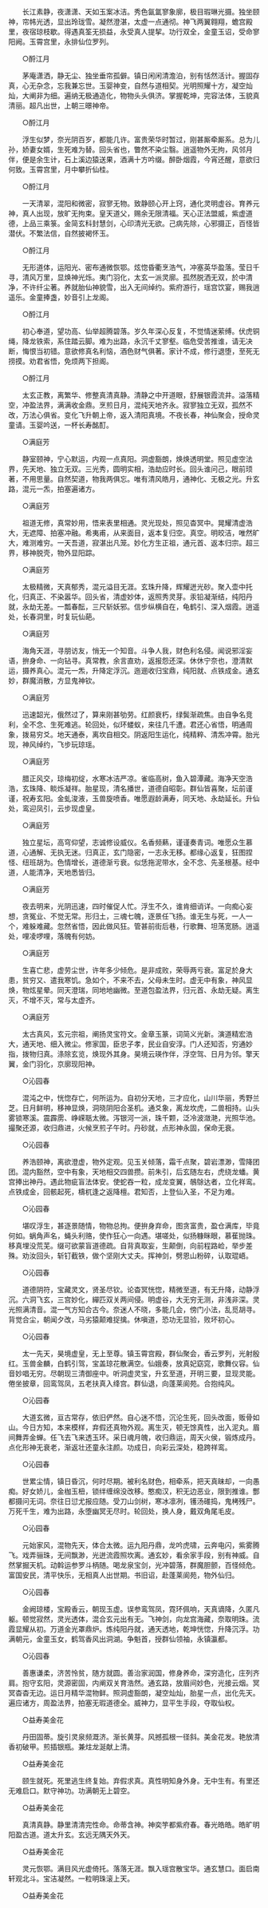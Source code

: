 <!-- { "loadSidebar": true } -->
　　长江素静，夜潇潇、天如玉案冰洁。秀色氤氲寥象廓，极目瑕琳光摄。独坐颐神，帘帏光透，显出玲珑雪。凝然澄湛，太虚一点通彻。神飞两翼翱翔，蟾宫殿里，夜宿琼枝歇。得遇真筌无损益，永受真人提挈。功行双全，金童玉诏，受命寥阳阙。玉霄宫里，永排仙位罗列。

　　○酹江月

　　茅庵潇洒，静无尘、独坐垂帘孤僻。镇日闲闲清澹泊，别有恬然活计。握固存真，心无杂念，忘我兼忘世。玉婴神变，自然与道相契。光明照耀十方，凝空灿灿，大阐非为细。遍纳无极通造化，物物头头俱济。掌握乾坤，完容法体，玉貌真清丽。超凡出世，上朝三暻神帝。

　　○酹江月

　　浮生似梦，奈光阴百岁，都能几许。富贵荣华时暂过，刚甚厮牵厮系。总为儿孙，娇妻女婿，生死难为替。回头省也，瞥然不染尘翳。逍遥物外无拘，风邻月伴，便是余生计，石上溪边猿送果，酒满十方吟缀。醉卧烟霞，今宵还醒，意欲归何致。玉霄宫里，月中攀折仙桂。

　　○酹江月

　　一天清翠，混阳和微密，寂寥无物。致静颐心开上窍，通化灵明虚谷。育养元神，真人出现，放旷无拘束。皇天道父，赐余无限清福。天心正法盟威，紫虚道德，上品三乘箓。金简玄科封慧剑，心印清光无欲。己病先除，心邪摄正，百怪皆潜伏。不繁法信，自然披褐怀玉。

　　○酹江月

　　无形道体，运阳光、密布通微恢鄂。炫惚昏衢烹浩气，冲塞英华盈落。莹日千寻，清风万里，显焕神光烁。夷门羽化，太玄一派灵廓。孤然脱洒无双，於中清净，不许纤尘著。养就胎仙神貌雪，出入无间绰约。紫府游行，瑶宫饮宴，赐我逍遥乐。金童捧盏，妙音引上龙阁。

　　○酹江月

　　初心奉道，望功高、仙举超腾碧落。岁久年深心反复，不觉情迷萦缚。伏虎铜绳，降龙铁索，系住踏云脚。难为出路，永沉千丈寥壑。临危受苦推谁，请无决断，悔恨当初错。意欲修真名利恼，酒色财气俱著。家计不成，修行退堕，至死无捞摸。劝君省悟，免烦两下担阁。

　　○酹江月

　　太玄正教，离繁华、修整真清真静。清静之中开道眼，舒展银霞流井。溢落精空，冲盈法界，满满收金鼎。烹煎日月，混纯天地齐永。寂寥独立无双，孤然不改，万法心俱省。变化飞升朝上帝，返入清阳真境。不夜长春，神仙聚会，授命灵童请。玉婴吟送，一杯长寿酩酊。

　　○满庭芳

　　静室颐神，宁心默运，内观一点真阳。洞虚豁朗，焕焕透明堂。照见虚空法界，先天地、独立无双。三光秀，圆明实相，浩劫应时长。回头谁问己，眼前顼著，不用思量。自然契道，物我两俱忘。唯有清风皓月，通神化、无极之光。升玄路，混元一炁，拍塞遍诸方。

　　○满庭芳

　　祖道无修，真常妙用，悟来表里相通。灵光现处，照见杳冥中。晃耀清虚浩大，无遮障、拍塞冲融。希夷甫，从来面目，返本复归空。真空。明皎洁，唯然旷大，难测难穷。一天吾道，寂湛出凡笼。妙化方生正祖，通元首、返本归宗。超三界，移神脱壳，物外显阳踪。

　　○满庭芳

　　太极精微，天真郁秀，混元溢目无涯。玄珠升降，辉耀迸光砂。聚入壶中托化，归真正、不染嚣华。回头省，清虚妙体，返照秀灵芽。汞铅凝渐结，纯阳丹就，永劫无差。一瓢春酝，三尺斩妖邪。信步纵横自在，龟鹤引、深入烟霞。逍遥处，长春洞里，时复玩仙葩。

　　○满庭芳

　　海角天涯，寻朋访友，悄无一个知音。斗争人我，财色利名侵。闻说邪淫妄语，拚身命、一向钻寻。真常教，余言直劝，返报怨还深。休休宁奈也，澄清默运，摄养真心。混元一炁，升降定浮沉。迤逦收归宝鼎，纯阳就、点铁成金。通玄妙，群魔消散，方显鬼神钦。

　　○满庭芳

　　迅速韶光，俄然过了，算来刚甚劬劳。红颜衰朽，绿鬓渐疏焦。由自争名竞利，全不念、生死难逃。轮回处，似环蝼蚁，来往几千遭。君还心省悟，明通周象，拨易穷爻。地天通泰，离坎自相交。阴返阳生运化，纯精粹、清炁冲霄。胎光现，神风绰约，飞步玩琼瑶。

　　○满庭芳

　　腊正风交，琼梅初绽，水寒冰洁严凉。雀临高树，鱼入碧潭藏。海净天空浩浩，玄珠降、睒烁凝祥。胎星现，清名播世，道德自昭彰。群仙皆喜聚，坛前谨谨，祝寿玄阳。金虬浚液，玉兽旋喷香。唯愿遐龄满寿，同天地、永劫延长。升仙处，鸾迎凤引，云步现虚皇。

　　○满庭芳

　　独立星坛，高穹仰望，志诚修设威仪。名香频爇，谨谨奏青词。唯愿众生慕道，心通解、无执无迷。归真正，玄门隐密，一志永无移。都缘心返复，狂图捏怪、纽班胡为。色情增长，道德渐亏衰。似恁拖泥带水，全不念、先圣根基。经中道，人能清净，天地悉皆归。

　　○满庭芳

　　夜去明来，光阴迅速，四时催促人忙。浮生不久，谁肯细诮详。一向痴心妄想，贪冤业、不觉无常。形归土，三魂七魄，逐景任飞扬。谁无生与死，一人一个，难躲难藏。忽然省悟，因此做风狂。管甚前街后巷，行歌舞、坦荡宽肠。逍遥处，哩凌啰哩，落魄有何妨。

　　○满庭芳

　　生喜亡悲，虚劳尘世，许年多少倾危。是非成败，荣辱两亏衰。富足於身大患，贫穷又、遣我寒饥。急如个，不来不去，父母未生时。虚无中有象，神风显焕，物炫星晕。同天澄瑞，同地地幽微。至道包盈法界，归元首、永劫无疑。离生灭，不增不灭，常与太虚齐。

　　○满庭芳

　　太古真风，玄元宗祖，阐扬灵宝符文。金章玉篆，词简义光新。演道精宏浩大，通天地、细入微尘。修家国，臣忠子孝，民业自安淳。门人还知否，穷通妙指，拨物归真。涤除玄览，焕现外其身。昊境云瑛作伴，浮空驾、日月为邻。擎天翼，金门羽化，京廓现阳神。

　　○沁园春

　　混沌之中，恍惚存亡，何所运为。自初分天地，三才应化，山川华丽，秀野兰芝。日月鲜明，移神显焕，洞晓阴阳合圣机。通爻象，离龙坎虎，二兽相持。山头雾锁寒溪。震霹雳、峥嵘聒太微。泻银河一派，珠千颗，泛冷波潋滟，光照华池。撮聚还源，收归鼎进，火候烹煎子午时。丹砂就，点形神永固，保命无衰。

　　○沁园春

　　养浩颐神，离欲澄虚，物外定观。见玉关倾落，霜千点聚，碧岩漂渺，雪降团团。混内豁然，空中有象，天地相交四兽攒。前朱引，后玄随左右，虎绕龙蟠。黄宫捧出神丹。遇此物疵盲法体安。使蛇吞一粒，成龙变翼，鵸鵌达者，立化祥鸾。点铁成金，回骸起死，檮杌逢之返降檀。君知否，上登仙入圣，不足为难。

　　○沁园春

　　堪叹浮生，甚逐景随情，物物总拘。便拚身弃命，图贪富贵，盈仓满库，毕竟何如。蜗角声名，蝇头利赂，使作狂心一向遇。堪嗟处，似扬糠眯眼，慕萑抛珠。移真埋没荒芜。缀可欲蒙盲道德疏。自背真取妄，生颠倒，向前程路崄，举步差殊。劝汝回头，斩钉截铁，做个坚刚大丈夫。挥神剑，劈恩山粉碎，认取琨峿。

　　○沁园春

　　道德阴符，宝藏灵文，贤圣尽钦。论杳冥恍惚，精微至道，有无升降，动静浮沉。六洞飞玄，三宫妙化，繟匹双关两间侵。明虚谷，大无穷无测，非浅非深。灵光照满清音。混一气方知合古今。奈迷人不晓，多能几会，傍门小法，乱觅胡寻。背觉合尘，朝闻夕改，马劣猿颠难捉擒。休嗔道，恐功无显验，败坏初心。

　　○沁园春

　　太一先天，昊境虚皇，无上至尊。镇玉霄宫殿，群仙聚会，香云罗列，光射殷红。玉兽金麟，白鹤引驾，宝盖琼花散满空。仙娥奏，放真妃窈窕，歌舞仪容。仙音妙唱无穷。尽朝现三清御座中。听洞虚灵宝，升玄至道，开明三要，显现灵能。倦坐披章，回鸾驾凤，五老扶真入绛宫。群仙退，向蓬莱阆苑。合抱纯风。

　　○沁园春

　　大道玄微，亘古常存，依旧俨然。自心迷不悟，沉沦生死，回头改面，贩骨如山。今日方知，本来模样，弃假还真物外观。离生灭，顿无馀真性，出入泥丸。眉间舞弄金蝉。任飞去飞来透玉环。采日魂月魄，收归鼎运，周天火侯，锻炼成丹。点化形神无衰老，渐返壮还童永注颜。功成日，向彩云深处，稳跨祥鸾。

　　○沁园春

　　世累尘情，镇日昏沉，何时尽期。被利名财色，相牵系，把天真昧却，一向愚痴。好女娇儿，金枷玉杻，锁绊缠绵没改移。憨痴汉，积无边恶业，限到推谁。酆都摄问无词。奈往日愆尤报应随。受刀山剑树，寒冰凛冽，镬汤碓捣，鬼栲残尸。万死千生，难为出路，永堕幽冥无尽时。轮回处，换人身，戴双角尾毛皮。

　　○沁园春

　　元始家风，混物先天，体合太微。运九阳丹鼎，龙吟虎啸，云奔电闪，紫雾腾飞。戏弄骊珠，无间飘渺，光迸流霞照坎离。通玄妙，看余家手段，别有神威。自然掌掘天机。动斡运参罗斗柄随。喝龙泉宝剑，光冲碧落，群魔胆颤，百怪倾危。富国安民，清平快乐，无相真人出世期。书旧诏，赴蓬莱阆苑，物外仙归。

　　○沁园春

　　金阙琼楼，宝殿香云，朝现玉虚。误参鸾驾凤，霓环佩响，天真谪降，久匿凡躯。顿觉寂然，灵光透体，混合玄元出有无。飞神剑，向龙宫海藏，奈取明珠。流霞显耀从初。万道金光罩鼎炉。炼纯阳丹就，通天透地，乾坤恍惚，升降沉浮。功满朝元，金童玉女，鹤驾香风出洞湖。争魁首，授群仙领袖，永镇瀛都。

　　○沁园春

　　善惠谦柔，济苦怜贫，随方就圆。善治家润国，修身养命，深穷造化，庄列齐肩。抱守玄阳，灵源密固，内阐双关育浩然。通玄路，放眉间妙色，光接云烟。冥冥杳杳无边。运日月精华混物鲜。照洞虚豁朗，凝空灿灿，胎星一点，出化先天。遍应诸方，周盈法界，拍塞无瑕道德全。威神力，显平生手段，夺取仙权。

　　○益寿美金花

　　丹田固蒂。旋引灵泉频溉济。渐长黄芽。风撼孤根一径斜。美金花发。艳放清香初破甲。煎插银瓶。兼炷龙涎献上清。

　　○益寿美金花

　　颐生就死。死里逃生终复始。弃假求真。真性明知身外身。无中生有。有里还无难启口。默守神功。功满朝无上碧空。

　　○益寿美金花

　　真清真静。静里清清完性命。命蒂含神。神奕竽都紫府春。春光皓皓。皓旷明阳盈古道。道太升玄。玄远无隅天外天。

　　○益寿美金花

　　灵元恢鄂。满目风光虚倚托。落落无涯。飘入瑶宫散宝华。通玄慧口。面启南轩观北斗。宝洁凝然。一粒明珠滚上天。

　　○益寿美金花

